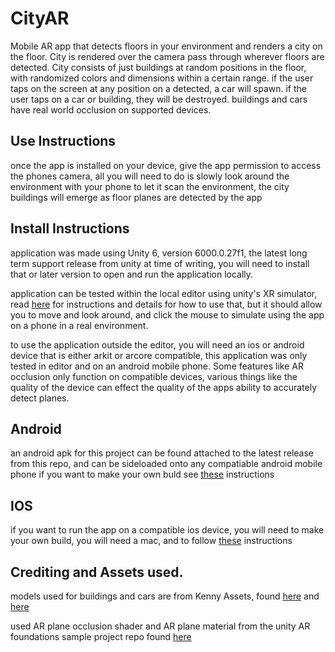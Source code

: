 # CityAR
 
Mobile AR app that detects floors in your environment and renders a city on the floor. 
City is rendered over the camera pass through wherever floors are detected.
City consists of just buildings at random positions in the floor, with randomized colors and dimensions within a certain range.
if the user taps on the screen at any position on a detected, a car will spawn.
if the user taps on a car or building, they will be destroyed.
buildings and cars have real world occlusion on supported devices.

## Use Instructions

once the app is installed on your device, give the app permission to access the phones camera, all you will need to do is slowly look around the environment with your phone to let it scan the environment, the city buildings will emerge as floor planes are detected by the app

## Install Instructions

application was made using Unity 6, version 6000.0.27f1, the latest long term support release from unity at time of writing, you will need to install that or later version to open and run the application locally.

application can be tested within the local editor using unity's XR simulator, read [here](https://docs.unity3d.com/Packages/com.unity.xr.arfoundation@6.0/manual/xr-simulation/simulation-getting-started.html) for instructions and details for how to use that, but it should allow you to move and look around, and click the mouse to simulate using the app on a phone in a real environment. 

to use the application outside the editor, you will need an ios or android device that is either arkit or arcore compatible, this application was only tested in editor and on an android mobile phone. Some features like AR occlusion only function on compatible devices, various things like the quality of the device can effect the quality of the apps ability to accurately detect planes. 

## Android

an android apk for this project can be found attached to the latest release from this repo, and can be sideloaded onto any compatiable android mobile phone
if you want to make your own buld see [these](https://docs.unity3d.com/Manual/android-BuildProcess.html) instructions

## IOS

if you want to run the app on a compatible ios device, you will need to make your own build, you will need a mac, and to follow [these](https://docs.unity3d.com/Manual/iphone-BuildProcess.html) instructions

## Crediting and Assets used.

models used for buildings and cars are from Kenny Assets, found [here](https://kenney.nl/assets/city-kit-commercial) and [here](https://kenney.nl/assets/car-kit)

used AR plane occlusion shader and AR plane material from the unity AR foundations sample project repo found [here](https://github.com/Unity-Technologies/arfoundation-samples) 
